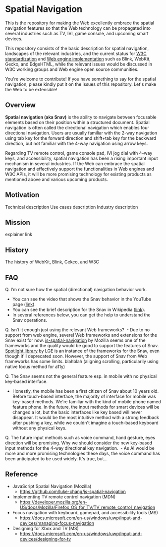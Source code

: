 # Spatial Navigation
This is the repository for making the Web excellently embrace the spatial navigation features so that the Web technology can be propagated into several industries such as TV, IVI, game console, and upcoming smart devices.

This repository consists of the basic description for spatial navigation, landscapes of the relevant industries, and the current status for [W3C standardization](explainer.md) and [Web engine implementation](impl.md) such as Blink, WebKit, Gecko, and EdgeHTML, while the relevant issues would be discussed in W3C working groups and Web engine open source communities.

You're welcome to contribute! If you have something to say for the spatial navigation, please kindly put it on the issues of this repository. Let's make the Web to be extensible!

## Overview
**Spatial navigation (aka Snav)** is the ability to navigate between focusable elements based on their position within a structured document. Spatial navigation is often called the directional navigation which enables four directional navigation. Users are usually familiar with the 2-way navigation using tab key for the forward direction and shift+tab key for the backward direction, but not familiar with the 4-way navigation using arrow keys.

Regarding TV remote control, game console pad, IVI jog dial with 4-way keys, and accessibility, spatial navigation has been a rising important input mechanism in several industries. If the Web can embrace the spatial navigation and effectively support the functionalities in Web engines and W3C APIs, it will be more promising technology for existing products as mentioned above and various upcoming products.

## Motivation
Technical description
Use cases description
Industry description

## Mission
explainer link

## History
The history of WebKit, Blink, Gekco, and W3C

## FAQ
Q. I’m not sure how the spatial (directional) navigation behavior work.
  - You can see the video that shows the Snav behavior in the YouTube page ([link](https://www.youtube.com/watch?v=TzDtcX9urUg)).
  - You can see the brief description for the Snav in Wikipedia ([link](https://en.wikipedia.org/wiki/Spatial_navigation)).
  - In several references below, you can get the help to understand the Snav operations.

Q. Isn’t it enough just using the relevant Web frameworks?
  - Due to no support from web engine, severel Web frameworks and extensions for the Snav exist for now. [js-spatial-navigation](https://github.com/luke-chang/js-spatial-navigation) by Mozilla seems one of the frameworks and the quality would be good to support the features of Snav. [Spotlight library](https://github.com/enyojs/spotlight) by LGE is an instance of the frameworks for the Snav, even though it'll deprecated soon. However, the support of Snav from Web frameworks has some limits. blahblah (aligning scrolling, particularily using native focus method for a11y)

Q. The Snav seems not the general feature esp. in mobile with no physical key-based interface.
  - Honestly, the mobile has been a first citizen of Snav about 10 years old. Before touch-based interface, the majority of interface for mobile was key-based methods. We're familiar with the kind of mobile phone named feature phone. In the future, the input methods for smart devices will be changed a lot, but the basic interfaces like key based will never disappear. It would be the most intuitive method with a strong feedback after pushing a key, while we couldn't imagine a touch-based keyboard without any physical keys.
  
Q. The future input methods such as voice command, hand gesture, eyes direction will be promising. Why we should consider the new key-based input methods for the 4-way directional key navigation.
  - As AI would be more and more promising technologies these days, the voice command has been anticipated to be used widely. It's true, but...

## Reference
- JavaScript Spatial Navigation (Mozilla)
  - https://github.com/luke-chang/js-spatial-navigation
- Implementing TV remote control navigation (MDN)
  - https://developer.mozilla.org/en-US/docs/Mozilla/Firefox_OS_for_TV/TV_remote_control_navigation
- Focus navigation with keyboard, gamepad, and accessibility tools (MS)
  - https://docs.microsoft.com/en-us/windows/uwp/input-and-devices/managing-focus-navigation
- Designing for Xbox and TV (MS)
  - https://docs.microsoft.com/en-us/windows/uwp/input-and-devices/designing-for-tv
